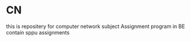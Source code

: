 # CN

this is repositery for computer network subject Assignment program in BE
contain sppu assignments
